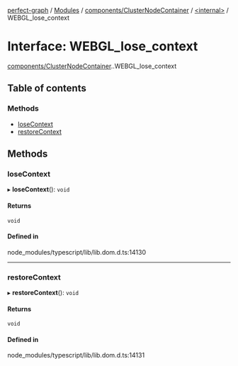 [perfect-graph](../README.md) / [Modules](../modules.md) / [components/ClusterNodeContainer](../modules/components_ClusterNodeContainer.md) / [<internal\>](../modules/components_ClusterNodeContainer._internal_.md) / WEBGL\_lose\_context

# Interface: WEBGL\_lose\_context

[components/ClusterNodeContainer](../modules/components_ClusterNodeContainer.md).[<internal>](../modules/components_ClusterNodeContainer._internal_.md).WEBGL_lose_context

## Table of contents

### Methods

- [loseContext](components_ClusterNodeContainer._internal_.WEBGL_lose_context.md#losecontext)
- [restoreContext](components_ClusterNodeContainer._internal_.WEBGL_lose_context.md#restorecontext)

## Methods

### loseContext

▸ **loseContext**(): `void`

#### Returns

`void`

#### Defined in

node_modules/typescript/lib/lib.dom.d.ts:14130

___

### restoreContext

▸ **restoreContext**(): `void`

#### Returns

`void`

#### Defined in

node_modules/typescript/lib/lib.dom.d.ts:14131

